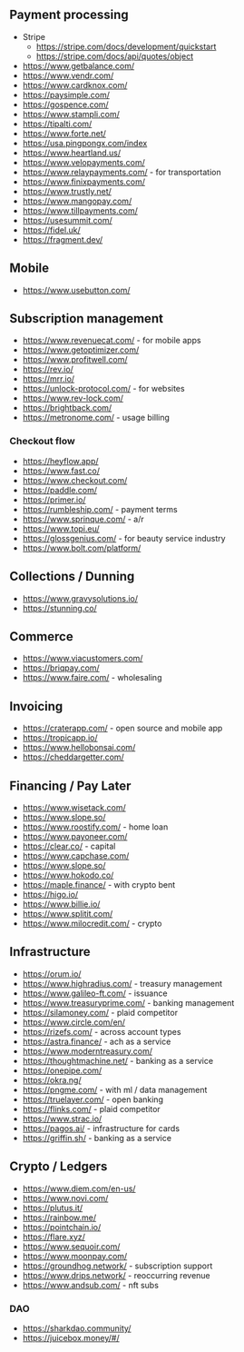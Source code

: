 
## Payment processing
* Stripe
    * https://stripe.com/docs/development/quickstart
    * https://stripe.com/docs/api/quotes/object
* https://www.getbalance.com/ 
* https://www.vendr.com/
* https://www.cardknox.com/
* https://paysimple.com/
* https://gospence.com/
* https://www.stampli.com/
* https://tipalti.com/
* https://www.forte.net/
* https://usa.pingpongx.com/index
* https://www.heartland.us/
* https://www.velopayments.com/
* https://www.relaypayments.com/ - for transportation
* https://www.finixpayments.com/
* https://www.trustly.net/
* https://www.mangopay.com/
* https://www.tillpayments.com/
* https://usesummit.com/
* https://fidel.uk/
* https://fragment.dev/

## Mobile
* https://www.usebutton.com/

## Subscription management
* https://www.revenuecat.com/ - for mobile apps
* https://www.getoptimizer.com/
* https://www.profitwell.com/
* https://rev.io/
* https://mrr.io/
* https://unlock-protocol.com/ - for websites
* https://www.rev-lock.com/
* https://brightback.com/
* https://metronome.com/ - usage billing

### Checkout flow
* https://heyflow.app/
* https://www.fast.co/
* https://www.checkout.com/
* https://paddle.com/
* https://primer.io/
* https://rumbleship.com/ - payment terms
* https://www.sprinque.com/ - a/r
* https://www.topi.eu/
* https://glossgenius.com/ - for beauty service industry
* https://www.bolt.com/platform/

## Collections / Dunning
* https://www.gravysolutions.io/
* https://stunning.co/

## Commerce
* https://www.viacustomers.com/
* https://briqpay.com/
* https://www.faire.com/ - wholesaling

## Invoicing
* https://craterapp.com/ - open source and mobile app
* https://tropicapp.io/
* https://www.hellobonsai.com/
* https://cheddargetter.com/

## Financing / Pay Later
* https://www.wisetack.com/
* https://www.slope.so/
* https://www.roostify.com/ - home loan
* https://www.payoneer.com/
* https://clear.co/ - capital
* https://www.capchase.com/
* https://www.slope.so/
* https://www.hokodo.co/
* https://maple.finance/ - with crypto bent
* https://higo.io/
* https://www.billie.io/
* https://www.splitit.com/
* https://www.milocredit.com/ - crypto

## Infrastructure
* https://orum.io/
* https://www.highradius.com/ - treasury management
* https://www.galileo-ft.com/ - issuance
* https://www.treasuryprime.com/ - banking management
* https://silamoney.com/ - plaid competitor
* https://www.circle.com/en/
* https://rizefs.com/ - across account types
* https://astra.finance/ - ach as a service
* https://www.moderntreasury.com/
* https://thoughtmachine.net/ - banking as a service
* https://onepipe.com/
* https://okra.ng/
* https://pngme.com/ - with ml / data management
* https://truelayer.com/ - open banking
* https://flinks.com/ - plaid competitor
* https://www.strac.io/
* https://pagos.ai/ - infrastructure for cards
* https://griffin.sh/ - banking as a service

## Crypto / Ledgers
* https://www.diem.com/en-us/
* https://www.novi.com/
* https://plutus.it/
* https://rainbow.me/
* https://pointchain.io/ 
* https://flare.xyz/
* https://www.sequoir.com/
* https://www.moonpay.com/
* https://groundhog.network/ - subscription support
* https://www.drips.network/ - reoccurring revenue
* https://www.andsub.com/ - nft subs

### DAO
* https://sharkdao.community/
* https://juicebox.money/#/